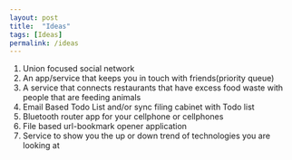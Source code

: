 ```yaml
---
layout: post
title:  "Ideas"
tags: [Ideas]
permalink: /ideas
---
```


1. Union focused social network
2. An app/service that keeps you in touch with friends(priority queue)
3. A service that connects restaurants that have excess food waste with people that are feeding animals
4. Email Based Todo List and/or sync filing cabinet with Todo list
5. Bluetooth router app for your cellphone or cellphones
6. File based url-bookmark opener application
7. Service to show you the up or down trend of technologies you are looking at
